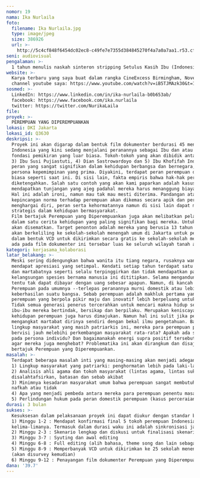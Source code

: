```yaml
---
nomor: 19
nama: Ika Nurlaila
foto:
  filename: Ika Nurlaila.jpg
  type: image/jpeg
  size: 386926
  url: >-
    http://5c4cf848f6454dc02ec8-c49fe7e7355d384845270f4a7a0a7aa1.r53.cf2.rackcdn.com/02b717a5-b20c-4125-8dbc-be800034642c/Ika%20Nurlaila.jpg
seni: audiovisual
pengalaman: >-
  1 tahun menulis naskah sinteron stripping Setulus Kasih Ibu (Indonesiar)
website: >-
  Karya terbaru yang saya buat dalam rangka CineExcess Birmingham, November 2017 untuk horror genre short movie dapat disimak di
  channel youtube saya: https://www.youtube.com/watch?v=iB5TJMAzk30&t=1s
sosmed: >-
  LinkedIn: https://www.linkedin.com/in/ika-nurlaila-b0b653ab/
  facebook: https://www.facebook.com/ika.nurlaila
  twitter: https://twitter.com/NurikaLaila
file:
proyek: >-
  PEREMPUAN YANG DIPEREMPUANKAN
lokasi: DKI Jakarta
lokasi_id: Q3630
deskripsi: >-
  Proyek ini akan digarap dalam bentuk film dokumenter berdurasi 45 menit. Akan dilibatkan di dalamnya para tokoh perempuan
  Indonesia yang kini sedang menjalani peranannya sebagai Ibu dan atau memiliki Ibu yang mereka nilai telah berhasil menanamkan
  fondasi pemikiran yang luar biasa. Tokoh-tokoh yang akan dibidik antara lain: 1) Ibu Yenni Wahid, 2) Ibu Sri Mulyani Indrawati,
  3) Ibu Susi Pujiastuti, 4) Dian Sastrowardoyo dan 5) Ibu Khofifah Indar Parawansa. Kelima tokoh tersebut diketahui memiliki
  peran yang sangat signifikan dalam kehidupan berbangsa dan bernegara, sesuai dengan spesifikasi masing-masing. Mereka memiliki
  persona kepemimpinan yang prima. Diyakini, terdapat peran perempuan di belakang mereka yang menjadikan mereka bukan perempuan
  biasa seperti saat ini. Di sisi lain, fakta empiris bahwa hak-hak perempuan belum sepenuhnya terlindungi hukum juga akan
  diketengahkan. Salah satu contoh yang akan kami paparkan adalah kasus perceraian yang mana-- secara mayoritas--perempuan tidak
  mendapatkan tunjangan yang ajeg padahal mereka harus menanggung biaya edukasi, kesehatan, dan lain-lain bagi anak-anak mereka.
  Hal ini adalah ironi, namun mau tak mau mesti diterima. Pandangan atau visi dari tokoh-tokoh perempuan tersebut menanggapi
  kepincangan norma terhadap perempuan akan dikemas secara apik dan persuasif sehingga penonton akan termotivasi untuk lebih
  menghargai diri, peran serta kehormatannya namun di sisi lain dapat mengangkat martabatnya sendiri dengan berperan lebih
  strategis dalam kehidupan bermasyarakat.
  Film bertajuk Perempuan yang Diperempuankan juga akan melibatkan pelakon pengganti yang akan memerankan tokoh-tokoh yang dipilih
  dalam satu cerita kehidupan yang paling signifikan bagi mereka. Untuk memperluas jangkauan, alih bahasa dalam Bahasa Inggris juga
  akan disematkan. Target penonton adalah mereka yang berusia 13 tahun ke atas. Sekiranya proyek ini disetujui untuk didanai, kami
  akan berkeliling ke sekolah-sekolah menengah umum di Jakarta untuk penayangan dan seminar gratis dan kami juga akan mencetaknya
  dalam bentuk VCD untuk dikirimkan secara gratis ke sekolah-sekolah menengah umum se-Indonesia (25 sekolah) agar muatan moral yang
  ada pada film dokumenter ini tersebar luas ke seluruh wilayah tanah air. (diutamakan Indonesia bagian timur).
kategori: kerjasama_kolaborasi
latar_belakang: >-
  Meski sering didengungkan bahwa wanita itu tiang negara, rusaknya wanita berarti rusaknya negara, namun perannya tidak cukup
  mendapat apresiasi yang setimpal. Kendati setiap tahun terdapat satu hari peringatan Hari Ibu (mewakili perempuan) namun harkat
  dan martabatnya seperti selalu terpinggirkan dan tidak mendapatkan payung hukum yang kokoh. Perempuan adalah sosok yang dari rahimnya
  kelangsungan spesies bernama manusia ini dititipkan. Selama mengandung, melahirkan, merawat dan mendidik anak-anaknya, jasa mereka
  tentu tak dapat dibayar dengan uang sebesar apapun. Namun, di kancah lebih luas, jasa-jasanya seperti tidak dimunculkan ke permukaan.
  Perempuan pada umumnya --terlepas peranannya murni domestik atau lebih meluas ke sektor eksterna-- adalah penentu kemajuan dan
  keberhasilan suatu bangsa. Sebab perempuan adalah makhluk pertama yang dijadikan panutan oleh generasi-generasi penerusnya, maka
  perempuan yang berpola pikir maju dan inovatif lebih berpeluang untuk menghasilkan generasi-generasi penerus yang berwatak pembaharu.
  Tidak semua generasi penerus tercerahkan untuk mencari makna hidup secara mandiri. Mayoritas, mereka melihat dan mempelajari bagaiman
  ibu-ibu mereka bertindak, bersikap dan berpilaku. Merupakan keniscayaan bahwa untuk memajukan kehidupan berbangsa dan bernegara, maka
  kehidupan perempuan juga harus dimajukan. Namun hal ini sulit jika perempuan hanya berharap pada pengakuan orang lain. Mereka mesti lebih
  mengangkat martabat dirinya sendiri dengan bekal ilmu pengetahuan. Bagaimanakah kaum perempuan pilihan menyikapi ini? Bagaimanakah, di
  lingkup masyarakat yang masih patriarkis ini, mereka para perempuan pilihan mampu membentuk dirinya menjadi tangguh, berpikiran maju dan
  bervisi jauh melebihi perkembangan masyarakat rata-rata? Apakah ada sangkut pautnya dengan pendidikan formal atau bergantung sepenuhnya
  pada persona individu? Dan bagaimanakah energi supra positif tersebut dapat ditularkan dari satu perempuan hebat pada jutaan perempuan
  agar mereka juga menghebat? Problematika ini akan dirangkum dan disajikan secara persuasif dalam sebuah produksi film dokumenter
  bertajuk Perempuan yang Diperempuankan.
masalah: >-
  Terdapat beberapa masalah inti yang masing-masing akan menjadi adegan-adegan utama dalam film yakni:
  1) Lingkup masyarakat yang patriarki: penghormatan lebih pada laki-laki sedangkan peran perempuan terbatas pada 3-UR (sumur, kasur, dapur)
  2) Analisis ahli agama dan tokoh masyarakat (lintas agama, lintas suku) tentang ajaran agama mereka tentang perempuan: potensi
  disalahtafsirkan, batasan dan sebab akibat
  3) Minimnya kesadaran masyarakat umum bahwa perempuan sangat membutuhkan pendidikan, terlepas dari apakah mereka dapat menjadi pencari
  nafkah atau tidak
  4) Apa yang menjadi pembeda antara mereka para perempuan penentu masa depan dengan mereka yang mengikhlaskan diri terlindas zaman
  5) Perlindungan hukum pada peran domestik perempuan (kasus perceraian dan kasus perebutan hak asuh anak)
durasi: 3 bulan
sukses: >-
  Kesuksesan dalam pelaksanaan proyek ini dapat diukur dengan standar berikut ini:
  1) Minggu 1-2 : Mendapat konfirmasi final 5 tokoh perempuan Indonesia yang kisah hidupnya akan dikupas lebih dalam dan dikompilasi
  kelima-limanya. Termasuk dalam durasi waku ini adalah sinkronisasi jadwal syuting.
  2) Minggu 2-3 : Skenario lengkap dan diskusi untuk finalisasi skenario dengan para tokoh (tersebut di atas) 
  3) Minggu 3-7 : Syuting dan awal editing 
  4) Minggu 6-8 : Full editing (alih bahasa, theme song dan lain sebagainya)
  5) Minggu 8-9 : Memperbanyak VCD untuk dikirimkan ke 25 sekolah menengah umum se-Indonesia terutama Indonesia bagian Timur
  (akan disurvey kemudian)
  6) Minggu 9-12 : Penayangan film dokumenter Perempuan yang Diperempuankan di beberapa sekolah umum di Jakarta disertai seminar
dana: '39.7'
---
```


